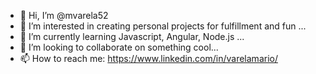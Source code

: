 - 👋 Hi, I’m @mvarela52
- 👀 I’m interested in creating personal projects for fulfillment and fun ...
- 🌱 I’m currently learning Javascript, Angular, Node.js ...
- 💞️ I’m looking to collaborate on something cool...
- 📫 How to reach me: https://www.linkedin.com/in/varelamario/

<!---
mvarela52/mvarela52 is a ✨ special ✨ repository because its `README.md` (this file) appears on your GitHub profile.
You can click the Preview link to take a look at your changes.
--->
